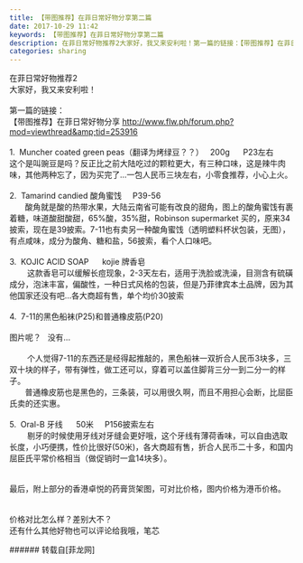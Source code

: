 ```yaml
---
title: 【带图推荐】在菲日常好物分享第二篇
date: 2017-10-29 11:42
keywords: 【带图推荐】在菲日常好物分享第二篇
description: 在菲日常好物推荐2大家好，我又来安利啦！第一篇的链接：【带图推荐】在菲日常好物分享 http://www.flw.ph/forum.php?mod=viewthread&tid=2539161.  Muncher coated green peas（翻译为烤绿豆？？）   200g      P23左右这个是叫豌豆是吗？反正比之前大陆吃过的颗粒更大，有三种口味，这是辣牛肉味，其他两种忘了，因为买完了…一包人民币三块左右，小零食推荐，小心上火。2.  Tamarind candied 酸角蜜饯     P39-56       酸角就是酸的热带水果，大陆云南省可能有改良的甜角，图上的酸角蜜饯有裹着糖，味道酸甜酸甜，65%酸，35%甜，Robinson supermarket 买的，原来34披索，现在是39披索。7-11也有卖另一种酸角蜜饯（透明塑料杯状包装，无图），有点咸味，成分为酸角、糖和盐，56披索，看个人口味吧。3.  KOJIC ACID SOAP      kojie 牌香皂           这款香皂可以缓解长痘现象，2-3天左右，适用于洗脸或洗澡，目测含有硫磺成分，泡沫丰富，偏酸性，一种日式风格的包装，但是乃菲律宾本土品牌，因为其他国家还没有吧…各大商超有售，单个均价30披索4.  7-11的黑色船袜(P25)和普通橡皮筋(P20)图片呢？   没有...        个人觉得7-11的东西还是经得起推敲的，黑色船袜一双折合人民币3块多，三双十块的样子，带有弹性，做工还可以，穿着可以盖住脚背三分一到二分一的样子。       普通橡皮筋也是黑色的，三条装，可以用很久啊，而且不用担心会断，比屈臣氏卖的还实惠。5.  Oral-B 牙线      50米     P156披索左右        剔牙的时候使用牙线对牙缝会更好哦，这个牙线有薄荷香味，可以自由选取长度，小巧便携，性价比很好(50米)，各大商超有售，折合人民币二十多，和国内屈臣氏平常价格相当（做促销时一盒14块多）。最后，附上部分的香港卓悦的药膏货架图，可对比价格，图内价格为港币价格。      价格对比怎么样？差别大不？还有什么其他好物也可以评论给我哦，笔芯
categories: sharing
---
```

<td class="t_f" id="postmessage_952847">

在菲日常好物推荐2<br/>
大家好，我又来安利啦！<br/>
<br/>
第一篇的链接：<br/>
【带图推荐】在菲日常好物分享 <a href="http://www.flw.ph/forum.php?mod=viewthread&amp;tid=253916" target="_blank">http://www.flw.ph/forum.php?mod=viewthread&amp;tid=253916</a><br/>
<br/>
1.  Muncher coated green peas（翻译为烤绿豆？？）   200g      P23左右<br/>
<img alt="" border="0" class="zoom" data-cf-modified-bfa02ead436f3501c40cc69a-="" file="http://www.flw.ph/data/appbyme/upload/image/201710/29/tFHBXftThW5f.jpg" id="aimg_hrb8s" lazyloadthumb="1" onclick="" onmouseover="" src="http://www.flw.ph/data/appbyme/upload/image/201710/29/tFHBXftThW5f.jpg"/><br/>
这个是叫豌豆是吗？反正比之前大陆吃过的颗粒更大，有三种口味，这是辣牛肉味，其他两种忘了，因为买完了…一包人民币三块左右，小零食推荐，小心上火。<br/>
<br/>
2.  Tamarind candied 酸角蜜饯     P39-56<br/>
<img alt="" border="0" class="zoom" data-cf-modified-bfa02ead436f3501c40cc69a-="" file="http://www.flw.ph/data/appbyme/upload/image/201710/29/0jCbq5bEWPz4.jpg" id="aimg_WUdml" lazyloadthumb="1" onclick="" onmouseover="" src="http://www.flw.ph/data/appbyme/upload/image/201710/29/0jCbq5bEWPz4.jpg"/><br/>
       酸角就是酸的热带水果，大陆云南省可能有改良的甜角，图上的酸角蜜饯有裹着糖，味道酸甜酸甜，65%酸，35%甜，Robinson supermarket 买的，原来34披索，现在是39披索。7-11也有卖另一种酸角蜜饯（透明塑料杯状包装，无图），有点咸味，成分为酸角、糖和盐，56披索，看个人口味吧。<br/>
<br/>
3.  KOJIC ACID SOAP      kojie 牌香皂   <br/>
<img alt="" border="0" class="zoom" data-cf-modified-bfa02ead436f3501c40cc69a-="" file="http://www.flw.ph/data/appbyme/upload/image/201710/29/fBQdFBbfUFWO.jpg" id="aimg_N229c" lazyloadthumb="1" onclick="" onmouseover="" src="http://www.flw.ph/data/appbyme/upload/image/201710/29/fBQdFBbfUFWO.jpg"/><br/>
        这款香皂可以缓解长痘现象，2-3天左右，适用于洗脸或洗澡，目测含有硫磺成分，泡沫丰富，偏酸性，一种日式风格的包装，但是乃菲律宾本土品牌，因为其他国家还没有吧…各大商超有售，单个均价30披索<br/>
<br/>
4.  7-11的黑色船袜(P25)和普通橡皮筋(P20)<br/>
<br/>
图片呢？   没有...<br/>
<br/>
        个人觉得7-11的东西还是经得起推敲的，黑色船袜一双折合人民币3块多，三双十块的样子，带有弹性，做工还可以，穿着可以盖住脚背三分一到二分一的样子。<br/>
       普通橡皮筋也是黑色的，三条装，可以用很久啊，而且不用担心会断，比屈臣氏卖的还实惠。<br/>
<br/>
5.  Oral-B 牙线      50米     P156披索左右<br/>
<img alt="" border="0" class="zoom" data-cf-modified-bfa02ead436f3501c40cc69a-="" file="http://www.flw.ph/data/appbyme/upload/image/201710/29/04ZvpcReHURa.jpg" id="aimg_K0eUI" lazyloadthumb="1" onclick="" onmouseover="" src="http://www.flw.ph/data/appbyme/upload/image/201710/29/04ZvpcReHURa.jpg"/><br/>
        剔牙的时候使用牙线对牙缝会更好哦，这个牙线有薄荷香味，可以自由选取长度，小巧便携，性价比很好(50米)，各大商超有售，折合人民币二十多，和国内屈臣氏平常价格相当（做促销时一盒14块多）。<br/>
<br/>
<br/>
最后，附上部分的香港卓悦的药膏货架图，可对比价格，图内价格为港币价格。    <br/>
<img alt="" border="0" class="zoom" data-cf-modified-bfa02ead436f3501c40cc69a-="" file="http://www.flw.ph/data/appbyme/upload/image/201710/29/7PsqQVZUX2Sk.jpg" id="aimg_pP67j" lazyloadthumb="1" onclick="" onmouseover="" src="http://www.flw.ph/data/appbyme/upload/image/201710/29/7PsqQVZUX2Sk.jpg"/><br/>
  <br/>
<img alt="" border="0" class="zoom" data-cf-modified-bfa02ead436f3501c40cc69a-="" file="http://www.flw.ph/data/appbyme/upload/image/201710/29/SqFdv9x6AdOA.jpg" id="aimg_X01G4" lazyloadthumb="1" onclick="" onmouseover="" src="http://www.flw.ph/data/appbyme/upload/image/201710/29/SqFdv9x6AdOA.jpg"/><br/>
<br/>
<img alt="" border="0" class="zoom" data-cf-modified-bfa02ead436f3501c40cc69a-="" file="http://www.flw.ph/data/appbyme/upload/image/201710/29/dokD1vJL38CL.jpg" id="aimg_mp1MT" lazyloadthumb="1" onclick="" onmouseover="" src="http://www.flw.ph/data/appbyme/upload/image/201710/29/dokD1vJL38CL.jpg"/><br/>
价格对比怎么样？差别大不？<br/>
还有什么其他好物也可以评论给我哦，笔芯<br/>
</td>
###### 转载自[菲龙网]